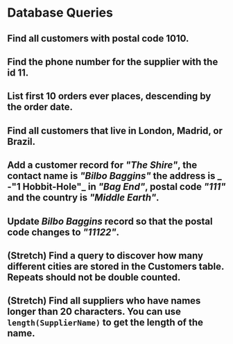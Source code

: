 # Database Queries

## Find all customers with postal code 1010.

## Find the phone number for the supplier with the id 11.

## List first 10 orders ever places, descending by the order date.

## Find all customers that live in London, Madrid, or Brazil. 

## Add a customer record for _"The Shire"_, the contact name is _"Bilbo Baggins"_ the address is _ -"1 Hobbit-Hole"_ in _"Bag End"_, postal code _"111"_ and the country is _"Middle Earth"_.

## Update _Bilbo Baggins_ record so that the postal code changes to _"11122"_.

## (Stretch) Find a query to discover how many different cities are stored in the Customers table. Repeats should not be double counted. 

## (Stretch) Find all suppliers who have names longer than 20 characters. You can use `length(SupplierName)` to get the length of the name.



